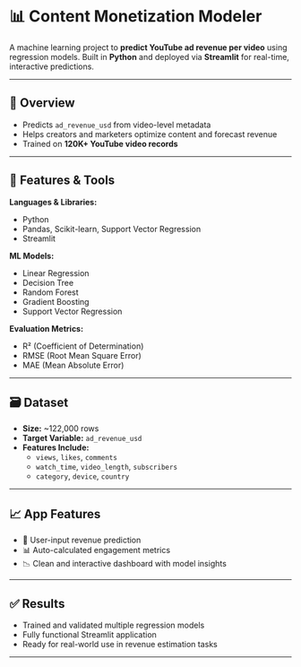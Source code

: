 # 📊 Content Monetization Modeler

A machine learning project to **predict YouTube ad revenue per video** using regression models. Built in **Python** and deployed via **Streamlit** for real-time, interactive predictions.

---

## 🚀 Overview

- Predicts `ad_revenue_usd` from video-level metadata  
- Helps creators and marketers optimize content and forecast revenue  
- Trained on **120K+ YouTube video records**

---

## 🧠 Features & Tools

**Languages & Libraries:**
- Python
- Pandas, Scikit-learn, Support Vector Regression
- Streamlit

**ML Models:**
- Linear Regression  
- Decision Tree  
- Random Forest  
- Gradient Boosting  
- Support Vector Regression

**Evaluation Metrics:**
- R² (Coefficient of Determination)  
- RMSE (Root Mean Square Error)  
- MAE (Mean Absolute Error)

---

## 🗃 Dataset

- **Size:** ~122,000 rows  
- **Target Variable:** `ad_revenue_usd`  
- **Features Include:**
  - `views`, `likes`, `comments`
  - `watch_time`, `video_length`, `subscribers`
  - `category`, `device`, `country`

---

## 📈 App Features

- 🔢 User-input revenue prediction
- 📊 Auto-calculated engagement metrics
- 📉 Clean and interactive dashboard with model insights

---

## ✅ Results

- Trained and validated multiple regression models
- Fully functional Streamlit application
- Ready for real-world use in revenue estimation tasks

---
